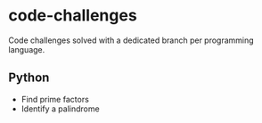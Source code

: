 # code-challenges
Code challenges solved with a dedicated branch per programming language.

## Python

* Find prime factors
* Identify a palindrome